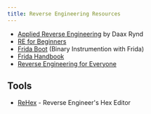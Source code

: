 ```yaml
---
title: Reverse Engineering Resources
---
```


* [Applied Reverse Engineering](https://revers.engineering/applied-reverse-engineering-series/) by Daax Rynd
* [RE for Beginners](https://beginners.re/)
* [Frida Boot](https://github.com/leonjza/frida-boot#quickstart) (Binary
  Instrumention with Frida)
* [Frida Handbook](https://learnfrida.info/)
* [Reverse Engineering for Everyone](https://0xinfection.github.io/reversing/)

## Tools

* [ReHex](https://github.com/solemnwarning/rehex) - Reverse Engineer's Hex
  Editor
